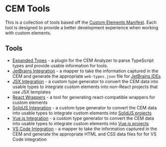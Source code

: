 # CEM Tools

This is a collection of tools based off the [Custom Elements Manifest](https://github.com/webcomponents/custom-elements-manifest). Each tool is designed to provide a better development experience when working with custom elements.

## Tools

- [Expanded Types](https://github.com/break-stuff/cem-tools/tree/main/packages/expanded-types#readme) - a plugin for the CEM Analyzer to parse TypeScript types and provide usable information for tools.
- [JetBrains Integration](https://github.com/break-stuff/cem-tools/tree/main/packages/jet-brains-integration#readme) - a mapper to take the information captured in the CEM and generate the appropriate `web-types.json` file for [JetBrains IDEs](https://www.jetbrains.com/)
- [JSX Integration](https://github.com/break-stuff/cem-tools/tree/main/packages/jsx-integration#readme) - a custom type generator to convert the CEM data into usable types to integrate custom elements into non-React projects that use JSX templates
- [React Wrappers](https://github.com/break-stuff/cem-tools/tree/main/packages/react-wrappers#readme) - a tool for generating react-compatible wrappers for custom elements
- [SolidJS Integration](https://github.com/break-stuff/cem-tools/tree/main/packages/solidjs-integration#readme) - a custom type generator to convert the CEM data into usable types to integrate custom elements into [SolidJS projects](https://www.solidjs.com/)
- [Vue.js Integration](https://github.com/break-stuff/cem-tools/tree/main/packages/vuejs-integration#readme) - a custom type generator to convert the CEM data into usable types to integrate custom elements into [Vue.js projects](https://vuejs.org/)
- [VS Code Integration](https://github.com/break-stuff/cem-tools/tree/main/packages/vs-code-integration#readme) - a mapper to take the information captured in the CEM and generate the appropriate HTML and CSS data files for for VS Code integration